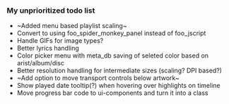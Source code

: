 ### My unprioritized todo list

* ~Added menu based playlist scaling~
* Convert to using foo_spider_monkey_panel instead of foo_jscript
* Handle GIFs for image types?
* Better lyrics handling
* Color picker menu with meta_db saving of seleted color based on arist/album/disc
* Better resolution handling for intermediate sizes (scaling? DPI based?)
* ~Add option to move transport controls below artwork~
* Show played date tooltip(?) when hovering over highlights on timeline
* Move progress bar code to ui-components and turn it into a class